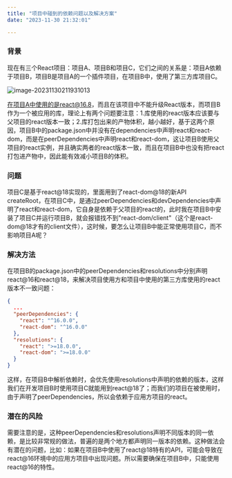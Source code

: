 ```yaml
---
title: "项目中碰到的依赖问题以及解决方案"
date: "2023-11-30 21:32:01"

---
```

### 背景

现在有三个React项目：项目A、项目B和项目C，它们之间的关系是：项目A依赖于项目B，项目B是项目A的一个插件项目，在项目B中，使用了第三方库项目C。

![image-20231130211931013](https://cdn.jsdelivr.net/gh/hinhinlaw/blog-resources@main/images/post/ReactKey/202311302131921.png)

在项目A中使用的是react@16.8，而且在该项目中不能升级React版本，而项目B作为一个被应用的库，理论上有两个问题要注意：1.库使用的react版本应该要与父项目的react版本一致；2.库打包出来的产物体积，越小越好，基于这两个原因，项目B中的package.json中并没有在dependencies中声明react和react-dom，而是在peerDependencies中声明react和react-dom，这让项目B使用父项目的react实例，并且确实两者的react版本一致，而且在项目B中也没有把react打包进产物中，因此能有效减小项目B的体积。



### 问题

项目C是基于react@18实现的，里面用到了react-dom@18的新API createRoot，在项目C中，是通过peerDependencies和devDependencies中声明了react和react-dom，它自身是依赖于父项目的react的，此时我在项目B中安装了项目C并运行项目B，就会报错找不到"react-dom/client"（这个是react-dom@18才有的client文件），这时候，要怎么让项目B中能正常使用项目C，而不影响项目A呢？



### 解决方法

在项目B的package.json中的peerDependencies和resolutions中分别声明react@16和react@18，来解决项目使用方和项目中使用的第三方库使用的react版本不一致问题：

```json
{
  ...
  "peerDependencies": {
    "react": "^16.0.0",
    "react-dom": "^16.0.0"
  },
  "resolutions": {
    "react": ">=18.0.0",
    "react-dom": ">=18.0.0"
  }
}
```

这样，在项目B中解析依赖时，会优先使用resolutions中声明的依赖的版本，这样我们在开发项目B时使用项目C就能用到react@18了；而我们的项目在被使用时，由于声明了peerDependencies，所以会依赖于应用方项目的react。



### 潜在的风险

需要注意的是，这种peerDependencies和resolutions声明不同版本的同一依赖，是比较非常规的做法，普遍的是两个地方都声明同一版本的依赖。这种做法会有潜在的问题，比如：如果在项目B中使用了react@18特有的API，可能会导致在react@16环境中的应用方项目中出现问题。所以需要确保在项目B中，只能使用react@16的特性。
